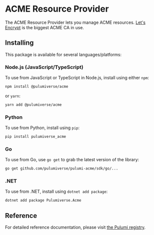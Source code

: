 # ACME Resource Provider

The ACME Resource Provider lets you manage ACME resources. 
[Let's Encrypt](https://letsencrypt.org/) is the biggest ACME CA in use.

## Installing

This package is available for several languages/platforms:

### Node.js (JavaScript/TypeScript)

To use from JavaScript or TypeScript in Node.js, install using either `npm`:

```bash
npm install @pulumiverse/acme
```

or `yarn`:

```bash
yarn add @pulumiverse/acme
```

### Python

To use from Python, install using `pip`:

```bash
pip install pulumiverse_acme
```

### Go

To use from Go, use `go get` to grab the latest version of the library:

```bash
go get github.com/pulumiverse/pulumi-acme/sdk/go/...
```

### .NET

To use from .NET, install using `dotnet add package`:

```bash
dotnet add package Pulumiverse.Acme
```

## Reference

For detailed reference documentation, please visit [the Pulumi registry](https://www.pulumi.com/registry/packages/acme/api-docs/).
